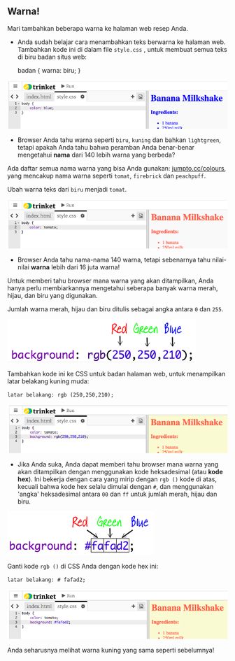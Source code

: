 ## Warna!

Mari tambahkan beberapa warna ke halaman web resep Anda.

+ Anda sudah belajar cara menambahkan teks berwarna ke halaman web. Tambahkan kode ini di dalam file `style.css` , untuk membuat semua teks di biru badan situs web:

    badan {
        warna: biru;
    }
    

![tangkapan layar](images/recipe-blue.png)

+ Browser Anda tahu warna seperti `biru`, `kuning` dan bahkan `lightgreen`, tetapi apakah Anda tahu bahwa peramban Anda benar-benar mengetahui **nama** dari 140 lebih warna yang berbeda?

Ada daftar semua nama warna yang bisa Anda gunakan: [jumpto.cc/colours](http://jumpto.cc/colours), yang mencakup nama warna seperti `tomat`, `firebrick` dan `peachpuff`.

Ubah warna teks dari `biru` menjadi `tomat`.

![screenshot](images/recipe-tomato.png)

+ Browser Anda tahu nama-nama 140 warna, tetapi sebenarnya tahu nilai-nilai **warna** lebih dari 16 juta warna!

Untuk memberi tahu browser mana warna yang akan ditampilkan, Anda hanya perlu membiarkannya mengetahui seberapa banyak warna merah, hijau, dan biru yang digunakan.

Jumlah warna merah, hijau dan biru ditulis sebagai angka antara `0` dan `255`.

![screenshot](images/recipe-rgb-img.png)

Tambahkan kode ini ke CSS untuk badan halaman web, untuk menampilkan latar belakang kuning muda:

    latar belakang: rgb (250,250,210);
    

![screenshot](images/recipe-rgb.png)

+ Jika Anda suka, Anda dapat memberi tahu browser mana warna yang akan ditampilkan dengan menggunakan kode heksadesimal (atau **kode hex**). Ini bekerja dengan cara yang mirip dengan `rgb ()` kode di atas, kecuali bahwa kode hex selalu dimulai dengan `#`, dan menggunakan 'angka' heksadesimal antara `00` dan `ff` untuk jumlah merah, hijau dan biru.

![screenshot](images/recipe-hex-img.png)

Ganti kode `rgb ()` di CSS Anda dengan kode hex ini:

    latar belakang: # fafad2;
    

![screenshot](images/recipe-hex.png)

Anda seharusnya melihat warna kuning yang sama seperti sebelumnya!